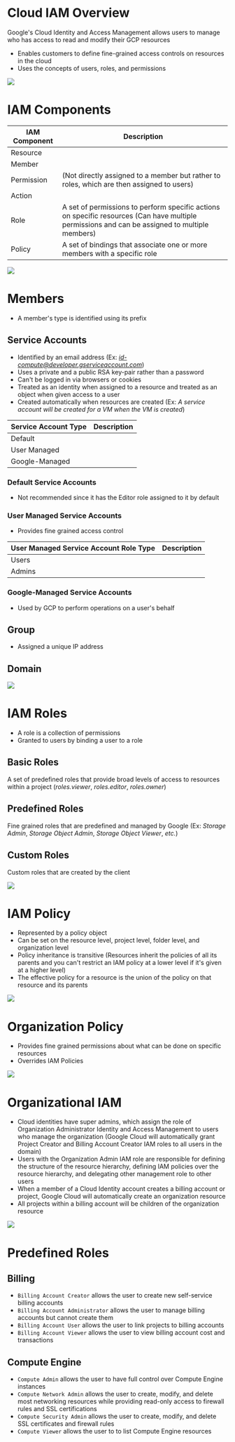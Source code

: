 # Cloud IAM Overview

Google's Cloud Identity and Access Management allows users to manage who has access to read and modify their GCP resources

* Enables customers to define fine-grained access controls on resources in the cloud
* Uses the concepts of users, roles, and permissions

![](https://github.com/JonmarCorpuz/SecondBrain/blob/main/Assets/Whitespace.png)

# IAM Components

| IAM Component | Description |
| --- | --- |
| Resource | |
| Member | |
| Permission | (Not directly assigned to a member but rather to roles, which are then assigned to users) |
| Action | |
| Role | A set of permissions to perform specific actions on specific resources (Can have multiple permissions and can be assigned to multiple members) |
| Policy | A set of bindings that associate one or more members with a specific role |

![](https://github.com/JonmarCorpuz/SecondBrain/blob/main/Assets/Whitespace.png)

# Members

* A member's type is identified using its prefix

## Service Accounts

* Identified by an email address (Ex: *id-compute@developer.gserviceaccount.com*)
* Uses a private and a public RSA key-pair rather than a password
* Can't be logged in via browsers or cookies
* Treated as an identity when assigned to a resource and treated as an object when given access to a user
* Created automatically when resources are created (Ex: *A service account will be created for a VM when the VM is created*)

| Service Account Type | Description |
| --- | --- |
| Default | |
| User Managed | |
| Google-Managed | |

### Default Service Accounts

* Not recommended since it has the Editor role assigned to it by default

### User Managed Service Accounts

* Provides fine grained access control

| User Managed Service Account Role Type | Description |
| --- | --- |
| Users | |
| Admins | |

### Google-Managed Service Accounts

* Used by GCP to perform operations on a user's behalf

## Group

* Assigned a unique IP address

## Domain

![](https://github.com/JonmarCorpuz/SecondBrain/blob/main/Assets/Whitespace.png)

# IAM Roles

* A role is a collection of permissions
* Granted to users by binding a user to a role

## Basic Roles

A set of predefined roles that provide broad levels of access to resources within a project (*roles.viewer*, *roles.editor*, *roles.owner*)

## Predefined Roles

Fine grained roles that are predefined and managed by Google (Ex: *Storage Admin*, *Storage Object Admin*, *Storage Object Viewer*, *etc.*) 

## Custom Roles

Custom roles that are created by the client 

![](https://github.com/JonmarCorpuz/SecondBrain/blob/main/Assets/Whitespace.png)

# IAM Policy

* Represented by a policy object
* Can be set on the resource level, project level, folder level, and organization level
* Policy inheritance is transitive (Resources inherit the policies of all its parents and you can't restrict an IAM policy at a lower level if it's given at a higher level)
* The effective policy for a resource is the union of the policy on that resource and its parents

![](https://github.com/JonmarCorpuz/SecondBrain/blob/main/Assets/Whitespace.png)

# Organization Policy

* Provides fine grained permissions about what can be done on specific resources
* Overrides IAM Policies

![](https://github.com/JonmarCorpuz/SecondBrain/blob/main/Assets/Whitespace.png)

# Organizational IAM

* Cloud identities have super admins, which assign the role of Organization Administrator Identity and Access Management to users who manage the organization (Google Cloud will automatically grant Project Creator and Billing Account Creator IAM roles to all users in the domain)
* Users with the Organization Admin IAM role are responsible for defining the structure of the resource hierarchy, defining IAM policies over the resource hierarchy, and delegating other management role to other users
* When a member of a Cloud Identity account creates a billing account or project, Google Cloud will automatically create an organization resource 
* All projects within a billing account will be children of the organization resource

![](https://github.com/JonmarCorpuz/SecondBrain/blob/main/Assets/Whitespace.png)

# Predefined Roles

## Billing 

* `Billing Account Creator` allows the user to create new self-service billing accounts
* `Billing Account Administrator` allows the user to manage billing accounts but cannot create them
* `Billing Account User` allows the user to link projects to billing accounts
* `Billing Account Viewer` allows the user to view billing account cost and transactions

## Compute Engine

* `Compute Admin` allows the user to have full control over Compute Engine instances
* `Compute Network Admin` allows the user to create, modify, and delete most networking resources while providing read-only access to firewall rules and SSL certifications
* `Compute Security Admin` allows the user to create, modify, and delete SSL certificates and firewall rules
* `Compute Viewer` allows the user to to list Compute Engine resources










